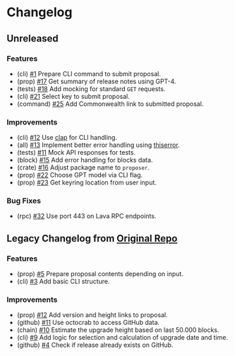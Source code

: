 # Changelog

## Unreleased

### Features

- (cli) [#1](https://github.com/evmos/proposer/pull/1) Prepare CLI command to submit proposal.
- (prop) [#17](https://github.com/evmos/proposer/pull/17) Get summary of release notes using GPT-4.
- (tests) [#18](https://github.com/evmos/proposer/pull/18) Add mocking for standard `GET` requests.
- (cli) [#21](https://github.com/evmos/proposer/pull/21) Select key to submit proposal.
- (command) [#25](https://github.com/evmos/proposer/pull/25) Add Commonwealth link to submitted proposal.

### Improvements

- (cli) [#12](https://github.com/evmos/proposer/pull/12) Use [clap](https://github.com/clap-rs/clap) for CLI handling.
- (all) [#13](https://github.com/evmos/proposer/pull/13) Implement better error handling using [thiserror](https://github.com/dtolnay/thiserror).
- (tests) [#11](https://github.com/evmos/proposer/pull/11) Mock API responses for tests.
- (block) [#15](https://github.com/evmos/proposer/pull/15) Add error handling for blocks data.
- (crate) [#16](https://github.com/evmos/proposer/pull/16) Adjust package name to `proposer`.
- (prop) [#22](https://github.com/evmos/proposer/pull/22) Choose GPT model via CLI flag.
- (prop) [#23](https://github.com/evmos/proposer/pull/23) Get keyring location from user input.

### Bug Fixes

- (rpc) [#32](https://github.com/evmos/proposer/pull/32) Use port 443 on Lava RPC endpoints.

## Legacy Changelog from [Original Repo](https://github.com/MalteHerrmann/upgrade-helper)

### Features

- (prop) [#5](https://github.com/MalteHerrmann/upgrade-helper/pull/5) Prepare proposal contents depending on input.
- (cli) [#3](https://github.com/MalteHerrmann/upgrade-helper/pull/3) Add basic CLI structure.

### Improvements

- (prop) [#12](https://github.com/MalteHerrmann/upgrade-helper/pull/12) Add version and height links to proposal.
- (github) [#11](https://github.com/MalteHerrmann/upgrade-helper/pull/11) Use octocrab to access GitHub data.
- (chain) [#10](https://github.com/MalteHerrmann/upgrade-helper/pull/10) Estimate the upgrade height based on last 50.000 blocks.
- (cli) [#9](https://github.com/MalteHerrmann/upgrade-helper/pull/9) Add logic for selection and calculation of upgrade date and time.
- (github) [#4](https://github.com/MalteHerrmann/upgrade-helper/pull/4) Check if release already exists on GitHub.
